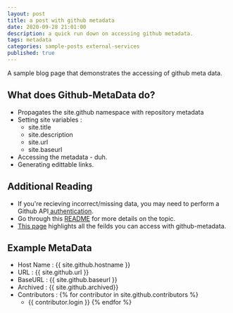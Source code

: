```yaml
---
layout: post
title: a post with github metadata
date: 2020-09-28 21:01:00
description: a quick run down on accessing github metadata.
tags: metadata
categories: sample-posts external-services
published: true
---
```


A sample blog page that demonstrates the accessing of github meta data.

## What does Github-MetaData do?

- Propagates the site.github namespace with repository metadata
- Setting site variables :
  - site.title
  - site.description
  - site.url
  - site.baseurl
- Accessing the metadata - duh.
- Generating edittable links.

## Additional Reading

- If you're recieving incorrect/missing data, you may need to perform a Github API<a href="https://github.com/jekyll/github-metadata/blob/master/docs/authentication.md"> authentication</a>.
- Go through this <a href="https://jekyll.github.io/github-metadata/">README</a> for more details on the topic.
- <a href= "https://github.com/jekyll/github-metadata/blob/master/docs/site.github.md">This page</a> highlights all the feilds you can access with github-metadata.
  <br />

## Example MetaData

- Host Name : {{ site.github.hostname }}
- URL : {{ site.github.url }}
- BaseURL : {{ site.github.baseurl }}
- Archived : {{ site.github.archived}}
- Contributors :
  {% for contributor in site.github.contributors %}
  - {{ contributor.login }}
    {% endfor %}
